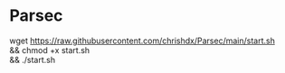 # Parsec

wget https://raw.githubusercontent.com/chrishdx/Parsec/main/start.sh \
&& chmod +x start.sh \
&& ./start.sh
